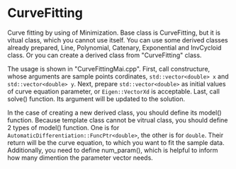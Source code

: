 # CurveFitting
Curve fitting by using of Minimization.
Base class is CurveFitting, but it is vitual class, which you cannot use itself. 
You can use some derived classes already prepared, Line, Polynomial, Catenary, Exponential and InvCycloid class.
Or you can create a derived class from "CurveFitting" class.

The usage is shown in "CurveFittingMai.cpp".
First, call constructure, whose arguments are sample points cordinates, `std::vector<double> x` and `std::vector<double> y`. 
Next, prepare `std::vector<double>` as initial values of curve equation parameter, or `Eigen::VectorXd` is acceptable.
Last, call solve() function. Its argument will be updated to the solution.

In the case of creating a new derived class, you should define its model() function.
Because template class cannot be vitrual class, you should define 2 types of model() function.
One is for `AutomaticDifferentiation::FuncPtr<double>`, the other is for `double`.
Their return will be the curve equation, to which you want to fit the sample data.
Additionally, you need to define num_param(), 
which is helpful to inform how many dimention the parameter vector needs.
